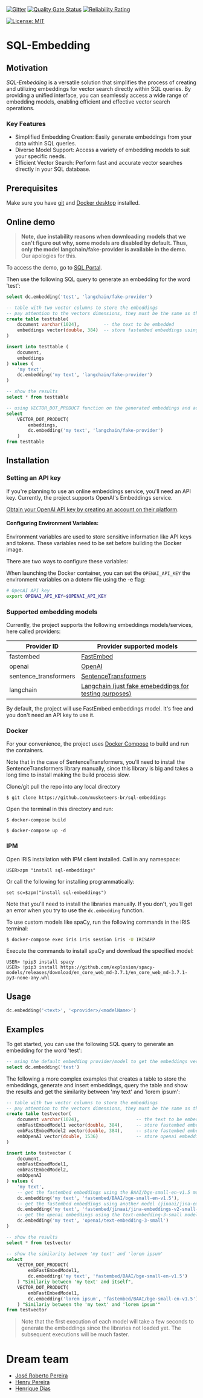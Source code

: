  [![Gitter](https://img.shields.io/badge/Available%20on-Intersystems%20Open%20Exchange-00b2a9.svg)](https://openexchange.intersystems.com/package/sql-embedding)
 [![Quality Gate Status](https://community.objectscriptquality.com/api/project_badges/measure?project=intersystems_iris_community__sql-embeddings&metric=alert_status)](https://community.objectscriptquality.com/dashboard?id=intersystems_iris_community__sql-embeddings&metric=alert_status)
 [![Reliability Rating](https://community.objectscriptquality.com/api/project_badges/measure?project=intersystems_iris_community__sql-embeddings&metric=reliability_rating)](https://community.objectscriptquality.com/dashboard?id=intersystems_iris_community__sql-embeddings&metric=reliability_rating)

[![License: MIT](https://img.shields.io/badge/License-MIT-blue.svg?style=flat&logo=AdGuard)](LICENSE)

# SQL-Embedding

## Motivation
*SQL-Embedding* is a versatile solution that simplifies the process of creating and utilizing embeddings for vector search directly within SQL queries. By providing a unified interface, you can seamlessly access a wide range of embedding models, enabling efficient and effective vector search operations.

### Key Features
* Simplified Embedding Creation: Easily generate embeddings from your data within SQL queries.
* Diverse Model Support: Access a variety of embedding models to suit your specific needs.
* Efficient Vector Search: Perform fast and accurate vector searches directly in your SQL database.

## Prerequisites

Make sure you have [git](https://git-scm.com/book/en/v2/Getting-Started-Installing-Git) and [Docker desktop](https://www.docker.com/products/docker-desktop) installed.

## Online demo

> **Note, due instability reasons when downloading models that we can't figure out why, some models are disabled by default. Thus, only the model langchain/fake-provider is available in the demo.** Our apologies for this.

To access the demo, go to [SQL Portal](https://sql-embeddings.demo.community.intersystems.com/csp/sys/exp/%25CSP.UI.Portal.SQL.Home.zen?$NAMESPACE=IRISAPP).

Then use the following SQL query to generate an embedding for the word 'test':

```sql
select dc.embedding('test', 'langchain/fake-provider')
```

```sql
-- table with two vector columns to store the embeddings
-- pay attention to the vectors dimensions, they must be the same as the model used
create table testtable(
    document varchar(1024),         -- the text to be embedded
    embeddings vector(double, 384)  -- store fastembed embeddings using its model bge-small-en-v1.5
)
```

```sql
insert into testtable (
    document, 
    embeddings
) values (
    'my text', 
    dc.embedding('my text', 'langchain/fake-provider')
)
```

```sql
-- show the results
select * from testtable
```

```sql
-- using VECTOR_DOT_PRODUCT function on the generated embeddings and ad-hoc embeddings
select 
    VECTOR_DOT_PRODUCT(
        embeddings, 
        dc.embedding('my text', 'langchain/fake-provider')
    )  
from testtable
```

## Installation 

### Setting an API key

If you're planning to use an online embeddings service, you'll need an API key. Currently, the project supports OpenAI's Embeddings service.

[Obtain your OpenAI API key by creating an account on their platform](https://openai.com/).

#### Configuring Environment Variables:

Environment variables are used to store sensitive information like API keys and tokens. These variables need to be set before building the Docker image.

There are two ways to configure these variables:

When launching the Docker container, you can set the `OPENAI_API_KEY` the environment variables on a dotenv file using the -e flag:

```bash
# OpenAI API key
export OPENAI_API_KEY=$OPENAI_API_KEY
```

### Supported embedding models

Currently, the project supports the following embeddings models/services, here called providers:

| Provider ID | Provider supported models |
|-------------|----------------------|
| fastembed | [FastEmbed](https://qdrant.github.io/fastembed/examples/Supported_Models/#supported-text-embedding-models) |
| openai | [OpenAI](https://platform.openai.com/docs/models/embeddings) |
| sentence_transformers | [SentenceTransformers](https://sbert.net/docs/sentence_transformer/pretrained_models.html#original-models) |
| langchain | [Langchain (just fake emebeddings for testing purposes)](https://python.langchain.com/docs/integrations/text_embedding/fake/) |

By default, the project will use FastEmbed embeddings model. It's free and you don't need an API key to use it.

### Docker

For your convenience, the project uses [Docker Compose](https://docs.docker.com/compose/) to build and run the containers.

Note that in the case of SentenceTransformers, you'll need to install the SentenceTransformers library manually, since this library is big and takes a long time to install making the build process slow.

Clone/git pull the repo into any local directory

```
$ git clone https://github.com/musketeers-br/sql-embeddings
```

Open the terminal in this directory and run:

```
$ docker-compose build

$ docker-compose up -d
```

### IPM

Open IRIS installation with IPM client installed. Call in any namespace:

```objectscript
USER>zpm "install sql-embeddings"

```

Or call the following for installing programmatically:

```objectscript
set sc=$zpm("install sql-embeddings")
```

Note that you'll need to install the libraries manually. If you don't, you'll get an error when you try to use the `dc.embedding` function.

To use custom models like spaCy, run the following commands in the IRIS terminal:

```bash
$ docker-compose exec iris iris session iris -U IRISAPP
```

Execute the commands to install spaCy and download the specified model:

```objectscript
USER> !pip3 install spacy
USER> !pip3 install https://github.com/explosion/spacy-models/releases/download/en_core_web_md-3.7.1/en_core_web_md-3.7.1-py3-none-any.whl
```

## Usage

```sql
dc.embedding('<text>', '<provider>/<modelName>')
```

## Examples
To get started, you can use the following SQL query to generate an embedding for the word 'test':

```sql
-- using the default embedding provider/model to get the embeddings vector
select dc.embedding('test')
```

The following a more complex examples that creates a table to store the embeddings, generate and insert embeddings, query the table and show the results and get the similarity between 'my text' and 'lorem ipsum': 

```sql
-- table with two vector columns to store the embeddings
-- pay attention to the vectors dimensions, they must be the same as the model used
create table testvector(
    document varchar(1024),                     -- the text to be embedded
    embFastEmbedModel1 vector(double, 384),     -- store fastembed embeddings using its model bge-small-en-v1.5
    embFastEmbedModel2 vector(double, 384),     -- store fastembed embeddings using its model jina-embeddings-v2-small-en
    embOpenAI vector(double, 1536)              -- store openai embeddings
)
```

```sql
insert into testvector (
    document, 
    embFastEmbedModel1, 
    embFastEmbedModel2, 
    embOpenAI
) values (
    'my text', 
    -- get the fastembed embeddings using the BAAI/bge-small-en-v1.5 model
    dc.embedding('my text', 'fastembed/BAAI/bge-small-en-v1.5'), 
    -- get the fastembed embeddings using another model (jinaai/jina-embeddings-v2-small-en)
    dc.embedding('my text', 'fastembed/jinaai/jina-embeddings-v2-small-en'),
    -- get the openai embeddings using the text-embedding-3-small model
    dc.embedding('my text', 'openai/text-embedding-3-small')
)
```

```sql
-- show the results
select * from testvector
```

```sql
-- show the similarity between 'my text' and 'lorem ipsum'
select 
    VECTOR_DOT_PRODUCT(
        embFastEmbedModel1, 
        dc.embedding('my text', 'fastembed/BAAI/bge-small-en-v1.5')
    ) "Similariy between 'my text' and itself", 
    VECTOR_DOT_PRODUCT(
        embFastEmbedModel1, 
        dc.embedding('lorem ipsum', 'fastembed/BAAI/bge-small-en-v1.5')
    ) "Similariy between the 'my text' and 'lorem ipsum'" 
from testvector
```

> Note that the first execution of each model will take a few seconds to generate the embeddings since the libraries not loaded yet. The subsequent executions will be much faster.

# Dream team

* [José Roberto Pereira](https://community.intersystems.com/user/jos%C3%A9-roberto-pereira-0)
* [Henry Pereira](https://community.intersystems.com/user/henry-pereira)
* [Henrique Dias](https://community.intersystems.com/user/henrique-dias-2)
